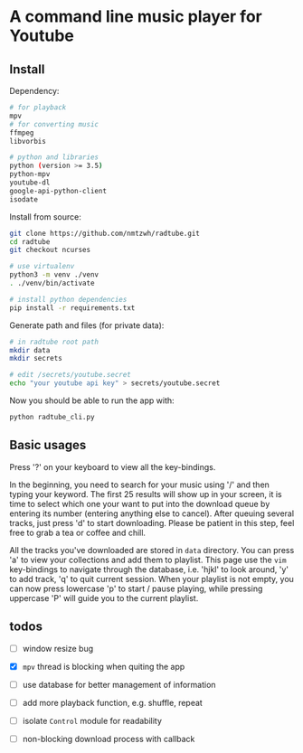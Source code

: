 # A command line music player for Youtube

## Install

Dependency:

```bash
# for playback
mpv
# for converting music
ffmpeg
libvorbis

# python and libraries
python (version >= 3.5)
python-mpv
youtube-dl
google-api-python-client
isodate
```

Install from source:

```bash
git clone https://github.com/nmtzwh/radtube.git
cd radtube
git checkout ncurses

# use virtualenv
python3 -m venv ./venv
. ./venv/bin/activate

# install python dependencies
pip install -r requirements.txt
```

Generate path and files (for private data):

```bash
# in radtube root path
mkdir data
mkdir secrets

# edit /secrets/youtube.secret
echo "your youtube api key" > secrets/youtube.secret
```

Now you should be able to run the app with:

```bash
python radtube_cli.py
```

## Basic usages

Press '?' on your keyboard to view all the key-bindings.

In the beginning, you need to search for your music using '/' and 
then typing your keyword. The first 25 results will show up in your 
screen, it is time to select which one your want to put into the 
download queue by entering its number (entering anything else to cancel). 
After queuing several tracks, just press 'd' to start downloading. 
Please be patient in this step, feel free to grab a tea or coffee and chill. 

All the tracks you've downloaded are stored in `data` directory. You can 
press 'a' to view your collections and add them to playlist.
This page use the `vim` key-bindings to navigate through the database, 
i.e. 'hjkl' to look around, 'y' to add track, 'q' to quit current session.
When your playlist is not empty, you can now press lowercase 'p' to start / pause playing, 
while pressing uppercase 'P' will guide you to the current playlist.

## todos

- [ ] window resize bug
- [x] `mpv` thread is blocking when quiting the app
- [ ] use database for better management of information
- [ ] add more playback function, e.g. shuffle, repeat
- [ ] isolate `Control` module for readability
- [ ] non-blocking download process with callback


